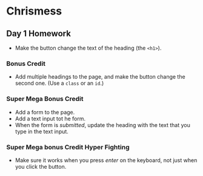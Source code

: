 # Chrismess

## Day 1 Homework

* Make the button change the text of the heading (the `<h1>`).

### Bonus Credit

* Add multiple headings to the page, and make the button change the second one. (Use a `class` or an `id`.)

### Super Mega Bonus Credit

* Add a form to the page.
* Add a text input tot he form.
* When the form is _submitted_, update the heading with the text that you type in the text input. 

### Super Mega bonus Credit Hyper Fighting
* Make sure it works when you press _enter_ on the keyboard, not just when you click the button.